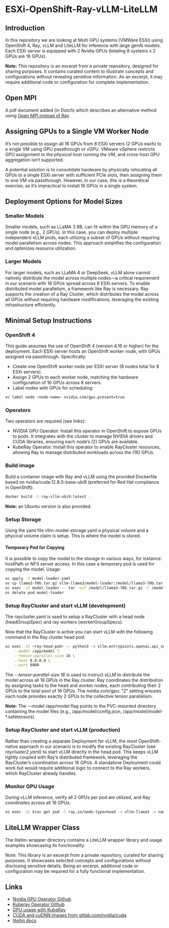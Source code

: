 # ESXi-OpenShift-Ray-vLLM-LiteLLM

## Introduction
In this repository we are looking at Multi GPU systems (VMWare ESXi) using OpenShift 4, Ray, vLLM and LiteLLM for inference with large genAI models. Each ESXi server is equipped with 2 Nvidia GPUs (totaling 8 systems x 2 GPUs are 16 GPUs).

**Note:** This repository is an excerpt from a private repository, designed for sharing purposes. It contains curated content to illustrate concepts and configurations without revealing sensitive information. As an excerpt, it may require additional code or configuration for complete implementation.

## Open MPI
A pdf document added (in Dutch) which describes an alternative method using [Open MPI instead of Ray](https://github.com/rabem00/Ray-vLLM-OpenShift-ESXi/blob/main/vLLM-met-Ray-of-MPI-voor-gedistribueerde-inference.pdf)

## Assigning GPUs to a Single VM Worker Node
It’s not possible to assign all 16 GPUs from 8 ESXi servers (2 GPUs each) to a single VM using GPU passthrough or vGPU. VMware vSphere restricts GPU assignment to the *physical host running the VM*, and cross-host GPU aggregation isn’t supported.

A potential solution is to consolidate hardware by physically relocating all GPUs to a single ESXi server with sufficient PCIe slots, then assigning them to one VM via passthrough. However, in our case, this is a theoretical exercise, as it’s impractical to install 16 GPUs in a single system.

## Deployment Options for Model Sizes

### Smaller Models
Smaller models, such as LLaMA 3 8B, can fit within the GPU memory of a single node (e.g., 2 GPUs). In this case, you can deploy multiple independent vLLM pods, each utilizing a subset of GPUs without requiring model parallelism across nodes. This approach simplifies the configuration and optimizes resource utilization.

### Larger Models
For larger models, such as LLaMA 4 or DeepSeek, vLLM alone cannot natively distribute the model across multiple nodes—a critical requirement in our scenario with 16 GPUs spread across 8 ESXi servers. To enable distributed model parallelism, a framework like Ray is necessary. Ray supports the creation of a Ray Cluster, which distributes the model across all GPUs without requiring hardware modifications, leveraging the existing infrastructure efficiently.

## Minimal Setup Instructions

### OpenShift 4
This guide assumes the use of OpenShift 4 (version 4.16 or higher) for the deployment. Each ESXi server hosts an OpenShift worker node, with GPUs assigned via passthrough. Specifically:
* Create one OpenShift worker node per ESXi server (8 nodes total for 8 ESXi servers).
* Assign 2 GPUs to each worker node, matching the hardware configuration of 16 GPUs across 8 servers.
* Label nodes with GPUs for scheduling:
```bash
oc label node <node-name> nvidia.com/gpu.present=true
```

### Operators
Two operators are required (see links):
* NVIDIA GPU Operator: Install this operator in OpenShift to expose GPUs to pods. It integrates with the cluster to manage NVIDIA drivers and CUDA libraries, ensuring each node’s (2) GPUs are available.
* KubeRay Operator: Install this operator to enable RayCluster resources, allowing Ray to manage distributed workloads across the (16) GPUs.

### Build image
Build a container image with Ray and vLLM using the provided Dockerfile based on nvidia/cuda:12.8.0-base-ubi9 (preferred for Red Hat compliance in OpenShift):
```bash
docker build -t ray-vllm-ubi9:latest .
```
**Note:** an Ubuntu version is also provided.

### Setup Storage
Using the yaml file vllm-model-storage.yaml a physical volume and a phycical volume claim is setup. This is where the model is stored.

#### Temporary Pod for Copying
It is possible to copy the model to the storage in various ways, for instance: hostPath or NFS server access. In this case a temporary pod is used for copying the model. Usage:
```bash
oc apply -f model-loader.yaml
oc cp llama3-70b.tar.gz vllm-llama3/model-loader:/model/llama3-70b.tar.gz
oc exec -it model-loader -- tar -xzf /model/llama3-70b.tar.gz -C /model
oc delete pod model-loader
```

### Setup RayCluster and start vLLM (development)
The raycluster.yaml is used to setup a RayCluster with a head node (headGroupSpec) and ray workers (workerGroupSpecs).

Now that the RayCluster is active you can start vLLM with the following command in the Ray cluster head pod:
```bash
oc exec -it <ray-head-pod> -- python3 -m vllm.entrypoints.openai.api_server \
    --model /app/model \
    --tensor-parallel-size 16 \
    --host 0.0.0.0 \
    --port 8000
```
The *--tensor-parallel-size 16* is used to instruct vLLM to distribute the model across all 16 GPUs in the Ray cluster. Ray coordinates the distribution by assigning tasks to the head and worker nodes, each contributing their 2 GPUs to the total pool of 16 GPUs. The nvidia.com/gpu: "2" setting ensures each node provides exactly 2 GPUs to the collective tensor parallelism.

**Note:** The --model /app/model flag points to the PVC-mounted directory containing the model files (e.g., /app/model/config.json, /app/model/model-*.safetensors).

### Setup RayCluster and start vLLM (production)
Rather than creating a separate Deployment for vLLM, the most OpenShift-native approach in our scenario is to modify the existing RayCluster (see *raycluster2.yaml*) to start vLLM directly in the head pod. This keeps vLLM tightly coupled with Ray’s distributed framework, leveraging the RayCluster’s coordination across 16 GPUs. A standalone Deployment could work but would require additional logic to connect to the Ray workers, which RayCluster already handles.

### Monitor GPU Usage
During vLLM inference, verify all 2 GPUs per pod are utilized, and Ray coordinates across all 16 GPUs:
```bash
oc exec -it $(oc get pod -l ray.io/node-type=head -n vllm-llama3 -o name) -- nvidia-smi
```

## LiteLLM Wrapper Class
The litellm-wrapper directory contains a LiteLLM wrapper library and usage examples showcasing its functionality.

Note: This library is an excerpt from a private repository, curated for sharing purposes. It showcases selected concepts and configurations without disclosing sensitive details. Being an excerpt, additional code or configuration may be required for a fully functional implementation.

## Links
* [Nvidia GPU Operator Github](https://github.com/NVIDIA/gpu-operator)
* [Kuberay Operator Github](https://github.com/ray-project/kuberay)
* [GPU usage with KubeRay](https://docs.ray.io/en/latest/cluster/kubernetes/user-guides/gpu.html)
* [CUDA and cuDNN images from gitlab.com/nvidia/cuda](https://hub.docker.com/r/nvidia/cuda/)
* [litellm docs](https://docs.litellm.ai/docs/)
